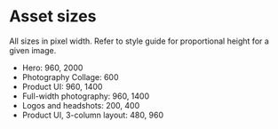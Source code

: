 # Asset sizes

All sizes in pixel width. Refer to style guide for proportional height for a given image.

- Hero: 960, 2000
- Photography Collage: 600
- Product UI: 960, 1400
- Full-width photography: 960, 1400
- Logos and headshots: 200, 400
- Product UI, 3-column layout: 480, 960
